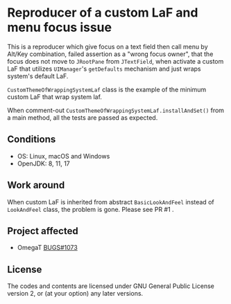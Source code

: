# Reproducer of a custom LaF and menu focus issue

This is a reproducer which give focus on a text field then call menu by
Alt/Key combination, failed assertion as a "wrong focus owner", that the focus does not move to
`JRootPane` from `JTextField`, when activate a custom LaF that utilizes `UIManager`'s `getDefaults`
mechanism and just wraps system's default LaF.

`CustomThemeOfWrappingSystemLaf` class is the example of the minimum custom LaF that wrap system laf.

When comment-out `CustomThemeOfWrappingSystemLaf.installAndSet()` from a main method,
all the tests are passed as expected.

## Conditions

- OS: Linux, macOS and Windows
- OpenJDK: 8, 11, 17

## Work around

When custom LaF is inherited from abstract `BasicLookAndFeel` instead of `LookAndFeel` class,
the problem is gone. Please see PR #1 .

## Project affected

- OmegaT [BUGS#1073](https://sourceforge.net/p/omegat/bugs/1073/)

## License

The codes and contents are licensed under GNU General Public License version 2,
or (at your option) any later versions.
